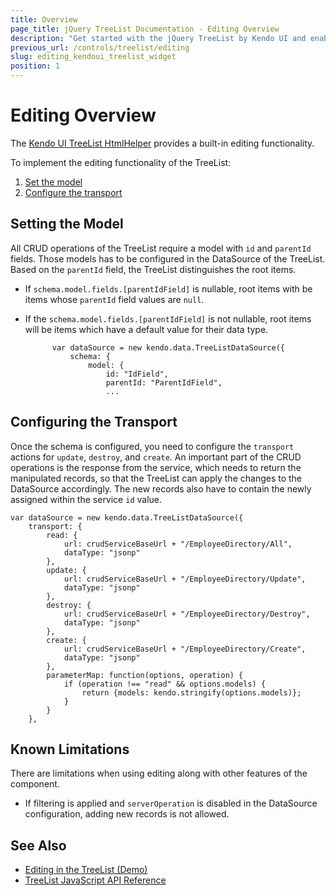 ```yaml
---
title: Overview
page_title: jQuery TreeList Documentation - Editing Overview
description: "Get started with the jQuery TreeList by Kendo UI and enable CRUD operations."
previous_url: /controls/treelist/editing
slug: editing_kendoui_treelist_widget
position: 1
---
```


# Editing Overview

The [Kendo UI TreeList HtmlHelper](https://demos.telerik.com/kendo-ui/treelist) provides a built-in editing functionality.

To implement the editing functionality of the TreeList:

1. [Set the model](#setting-the-model)
1. [Configure the transport](#configuring-the-transport)

## Setting the Model

All CRUD operations of the TreeList require a model with `id` and `parentId` fields. Those models has to be configured in the DataSource of the TreeList. Based on the `parentId` field, the TreeList distinguishes the root items.
* If `schema.model.fields.[parentIdField]` is nullable, root items with be items whose `parentId` field values are `null`.
* If the `schema.model.fields.[parentIdField]` is not nullable, root items will be items which have a default value for their data type.

			var dataSource = new kendo.data.TreeListDataSource({
		        schema: {
		            model: {
		                id: "IdField",
		                parentId: "ParentIdField",
		                ...


## Configuring the Transport

Once the schema is configured, you need to configure the `transport` actions for `update`, `destroy`, and `create`. An important part of the CRUD operations is the response from the service, which needs to return the manipulated records, so that the TreeList can apply the changes to the DataSource accordingly. The new records also have to contain the newly assigned within the service `id` value.

	var dataSource = new kendo.data.TreeListDataSource({
        transport: {
            read: {
                url: crudServiceBaseUrl + "/EmployeeDirectory/All",
                dataType: "jsonp"
            },
            update: {
                url: crudServiceBaseUrl + "/EmployeeDirectory/Update",
                dataType: "jsonp"
            },
            destroy: {
                url: crudServiceBaseUrl + "/EmployeeDirectory/Destroy",
                dataType: "jsonp"
            },
            create: {
                url: crudServiceBaseUrl + "/EmployeeDirectory/Create",
                dataType: "jsonp"
            },
            parameterMap: function(options, operation) {
                if (operation !== "read" && options.models) {
                    return {models: kendo.stringify(options.models)};
                }
            }
        },

## Known Limitations

There are limitations when using editing along with other features of the component.

* If filtering is applied and `serverOperation` is disabled in the DataSource configuration, adding new records is not allowed. 

## See Also

* [Editing in the TreeList (Demo)](https://demos.telerik.com/kendo-ui/treelist/editing)
* [TreeList JavaScript API Reference](/api/javascript/ui/treelist)

